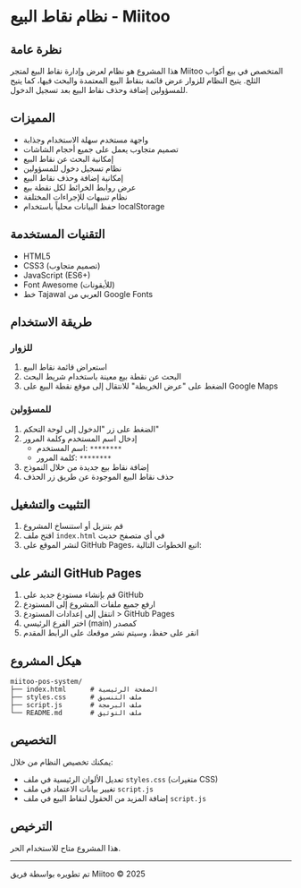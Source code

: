 # نظام نقاط البيع - Miitoo

## نظرة عامة
هذا المشروع هو نظام لعرض وإدارة نقاط البيع لمتجر Miitoo المتخصص في بيع أكواب الثلج. يتيح النظام للزوار عرض قائمة بنقاط البيع المعتمدة والبحث فيها، كما يتيح للمسؤولين إضافة وحذف نقاط البيع بعد تسجيل الدخول.

## المميزات
- واجهة مستخدم سهلة الاستخدام وجذابة
- تصميم متجاوب يعمل على جميع أحجام الشاشات
- إمكانية البحث عن نقاط البيع
- نظام تسجيل دخول للمسؤولين
- إمكانية إضافة وحذف نقاط البيع
- عرض روابط الخرائط لكل نقطة بيع
- نظام تنبيهات للإجراءات المختلفة
- حفظ البيانات محلياً باستخدام localStorage

## التقنيات المستخدمة
- HTML5
- CSS3 (تصميم متجاوب)
- JavaScript (ES6+)
- Font Awesome (للأيقونات)
- خط Tajawal العربي من Google Fonts

## طريقة الاستخدام
### للزوار
1. استعراض قائمة نقاط البيع
2. البحث عن نقطة بيع معينة باستخدام شريط البحث
3. الضغط على "عرض الخريطة" للانتقال إلى موقع نقطة البيع على Google Maps

### للمسؤولين
1. الضغط على زر "الدخول إلى لوحة التحكم"
2. إدخال اسم المستخدم وكلمة المرور
   - اسم المستخدم: `********`
   - كلمة المرور: `********`
3. إضافة نقاط بيع جديدة من خلال النموذج
4. حذف نقاط البيع الموجودة عن طريق زر الحذف

## التثبيت والتشغيل
1. قم بتنزيل أو استنساخ المشروع
2. افتح ملف `index.html` في أي متصفح حديث
3. لنشر الموقع على GitHub Pages، اتبع الخطوات التالية:

## النشر على GitHub Pages
1. قم بإنشاء مستودع جديد على GitHub
2. ارفع جميع ملفات المشروع إلى المستودع
3. انتقل إلى إعدادات المستودع > GitHub Pages
4. اختر الفرع الرئيسي (main) كمصدر
5. انقر على حفظ، وسيتم نشر موقعك على الرابط المقدم

## هيكل المشروع
```
miitoo-pos-system/
├── index.html      # الصفحة الرئيسية
├── styles.css      # ملف التنسيق
├── script.js       # ملف البرمجة
└── README.md       # ملف التوثيق
```

## التخصيص
يمكنك تخصيص النظام من خلال:
- تعديل الألوان الرئيسية في ملف `styles.css` (متغيرات CSS)
- تغيير بيانات الاعتماد في ملف `script.js`
- إضافة المزيد من الحقول لنقاط البيع في ملف `script.js`

## الترخيص
هذا المشروع متاح للاستخدام الحر.

---

تم تطويره بواسطة فريق Miitoo &copy; 2025
